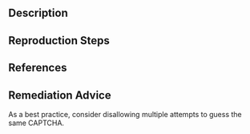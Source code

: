 ## Description


## Reproduction Steps


## References


## Remediation Advice

As a best practice, consider disallowing multiple attempts to guess the same CAPTCHA.


